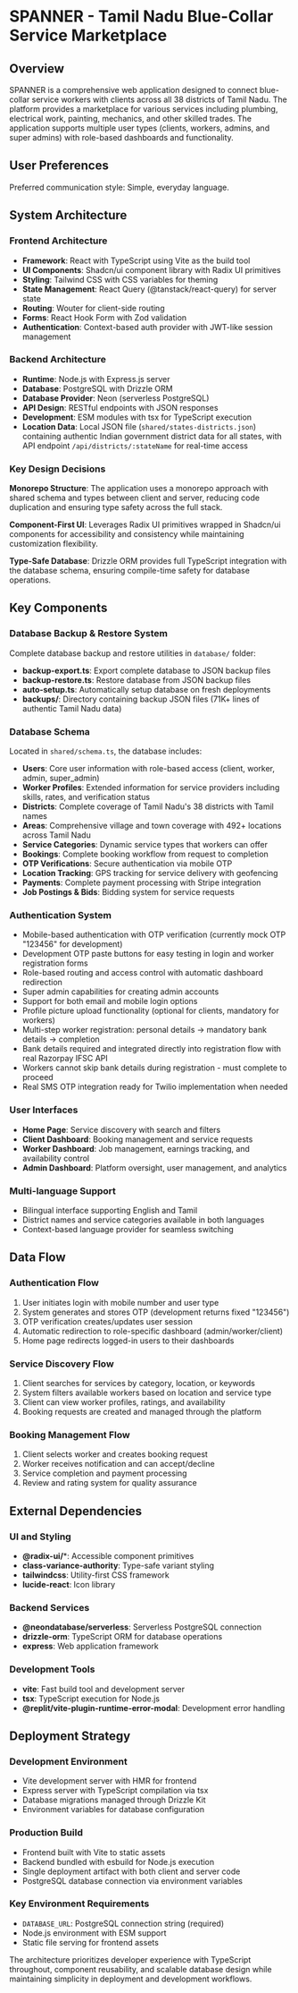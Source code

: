 # SPANNER - Tamil Nadu Blue-Collar Service Marketplace

## Overview

SPANNER is a comprehensive web application designed to connect blue-collar service workers with clients across all 38 districts of Tamil Nadu. The platform provides a marketplace for various services including plumbing, electrical work, painting, mechanics, and other skilled trades. The application supports multiple user types (clients, workers, admins, and super admins) with role-based dashboards and functionality.

## User Preferences

Preferred communication style: Simple, everyday language.

## System Architecture

### Frontend Architecture
- **Framework**: React with TypeScript using Vite as the build tool
- **UI Components**: Shadcn/ui component library with Radix UI primitives
- **Styling**: Tailwind CSS with CSS variables for theming
- **State Management**: React Query (@tanstack/react-query) for server state
- **Routing**: Wouter for client-side routing
- **Forms**: React Hook Form with Zod validation
- **Authentication**: Context-based auth provider with JWT-like session management

### Backend Architecture
- **Runtime**: Node.js with Express.js server
- **Database**: PostgreSQL with Drizzle ORM
- **Database Provider**: Neon (serverless PostgreSQL)
- **API Design**: RESTful endpoints with JSON responses
- **Development**: ESM modules with tsx for TypeScript execution
- **Location Data**: Local JSON file (`shared/states-districts.json`) containing authentic Indian government district data for all states, with API endpoint `/api/districts/:stateName` for real-time access

### Key Design Decisions

**Monorepo Structure**: The application uses a monorepo approach with shared schema and types between client and server, reducing code duplication and ensuring type safety across the full stack.

**Component-First UI**: Leverages Radix UI primitives wrapped in Shadcn/ui components for accessibility and consistency while maintaining customization flexibility.

**Type-Safe Database**: Drizzle ORM provides full TypeScript integration with the database schema, ensuring compile-time safety for database operations.

## Key Components

### Database Backup & Restore System
Complete database backup and restore utilities in `database/` folder:
- **backup-export.ts**: Export complete database to JSON backup files
- **backup-restore.ts**: Restore database from JSON backup files  
- **auto-setup.ts**: Automatically setup database on fresh deployments
- **backups/**: Directory containing backup JSON files (71K+ lines of authentic Tamil Nadu data)

### Database Schema
Located in `shared/schema.ts`, the database includes:
- **Users**: Core user information with role-based access (client, worker, admin, super_admin)
- **Worker Profiles**: Extended information for service providers including skills, rates, and verification status
- **Districts**: Complete coverage of Tamil Nadu's 38 districts with Tamil names
- **Areas**: Comprehensive village and town coverage with 492+ locations across Tamil Nadu
- **Service Categories**: Dynamic service types that workers can offer
- **Bookings**: Complete booking workflow from request to completion
- **OTP Verifications**: Secure authentication via mobile OTP
- **Location Tracking**: GPS tracking for service delivery with geofencing
- **Payments**: Complete payment processing with Stripe integration
- **Job Postings & Bids**: Bidding system for service requests

### Authentication System
- Mobile-based authentication with OTP verification (currently mock OTP "123456" for development)
- Development OTP paste buttons for easy testing in login and worker registration forms
- Role-based routing and access control with automatic dashboard redirection
- Super admin capabilities for creating admin accounts
- Support for both email and mobile login options
- Profile picture upload functionality (optional for clients, mandatory for workers)
- Multi-step worker registration: personal details → mandatory bank details → completion
- Bank details required and integrated directly into registration flow with real Razorpay IFSC API
- Workers cannot skip bank details during registration - must complete to proceed
- Real SMS OTP integration ready for Twilio implementation when needed

### User Interfaces
- **Home Page**: Service discovery with search and filters
- **Client Dashboard**: Booking management and service requests
- **Worker Dashboard**: Job management, earnings tracking, and availability control
- **Admin Dashboard**: Platform oversight, user management, and analytics

### Multi-language Support
- Bilingual interface supporting English and Tamil
- District names and service categories available in both languages
- Context-based language provider for seamless switching

## Data Flow

### Authentication Flow
1. User initiates login with mobile number and user type
2. System generates and stores OTP (development returns fixed "123456")
3. OTP verification creates/updates user session
4. Automatic redirection to role-specific dashboard (admin/worker/client)
5. Home page redirects logged-in users to their dashboards

### Service Discovery Flow
1. Client searches for services by category, location, or keywords
2. System filters available workers based on location and service type
3. Client can view worker profiles, ratings, and availability
4. Booking requests are created and managed through the platform

### Booking Management Flow
1. Client selects worker and creates booking request
2. Worker receives notification and can accept/decline
3. Service completion and payment processing
4. Review and rating system for quality assurance

## External Dependencies

### UI and Styling
- **@radix-ui/***: Accessible component primitives
- **class-variance-authority**: Type-safe variant styling
- **tailwindcss**: Utility-first CSS framework
- **lucide-react**: Icon library

### Backend Services
- **@neondatabase/serverless**: Serverless PostgreSQL connection
- **drizzle-orm**: TypeScript ORM for database operations
- **express**: Web application framework

### Development Tools
- **vite**: Fast build tool and development server
- **tsx**: TypeScript execution for Node.js
- **@replit/vite-plugin-runtime-error-modal**: Development error handling

## Deployment Strategy

### Development Environment
- Vite development server with HMR for frontend
- Express server with TypeScript compilation via tsx
- Database migrations managed through Drizzle Kit
- Environment variables for database configuration

### Production Build
- Frontend built with Vite to static assets
- Backend bundled with esbuild for Node.js execution
- Single deployment artifact with both client and server code
- PostgreSQL database connection via environment variables

### Key Environment Requirements
- `DATABASE_URL`: PostgreSQL connection string (required)
- Node.js environment with ESM support
- Static file serving for frontend assets

The architecture prioritizes developer experience with TypeScript throughout, component reusability, and scalable database design while maintaining simplicity in deployment and development workflows.
